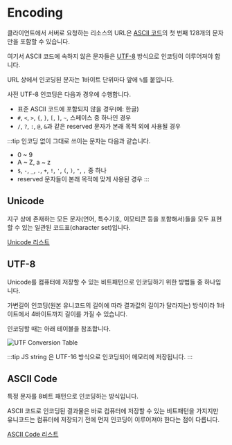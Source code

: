# Encoding

클라이언트에서 서버로 요청하는 리소스의 URL은 [ASCII 코드](#ascii-code)의 첫 번째 128개의 문자만을 포함할 수 있습니다.

여기서 ASCII 코드에 속하지 않은 문자들은 [UTF-8](#utf-8) 방식으로 인코딩이 이루어져야 합니다.

URL 상에서 인코딩된 문자는 1바이트 단위마다 앞에 `%`를 붙입니다.

사전 UTF-8 인코딩은 다음과 경우에 수행합니다.

- 표준 ASCII 코드에 포함되지 않을 경우(예: 한글)
- `#`, `<`, `>`, `{`, `}`, `[`, `]`, `~`, 스페이스 중 하나인 경우
- `/`, `?`, `:`, `@`, `&`과 같은 reserved 문자가 본래 목적 외에 사용될 경우

:::tip
인코딩 없이 그대로 쓰이는 문자는 다음과 같습니다.

- 0 ~ 9
- A ~ Z, a ~ z
- `$`, `-`, `_`, `.`, `+`, `!`, `'`, `(`, `)`, `"`, `,` 중 하나
- reserved 문자들이 본래 목적에 맞게 사용된 경우
  :::

## Unicode

지구 상에 존재하는 모든 문자(언어, 특수기호, 이모티콘 등을 포함해서)들을 모두 표현할 수 있는 일관된 코드표(character set)입니다.

[Unicode 리스트](https://en.wikipedia.org/wiki/List_of_Unicode_characters)

## UTF-8

Unicode를 컴퓨터에 저장할 수 있는 비트패턴으로 인코딩하기 위한 방법들 중 하나입니다.

가변길이 인코딩(원본 유니코드의 길이에 따라 결과값의 길이가 달라지는) 방식이라 1바이트에서 4바이트까지 길이를 가질 수 있습니다.

인코딩할 때는 아래 테이블을 참조합니다.

<Image src="/image/web_용어정리/utf_conversion_table.png" alt="UTF Conversion Table"/>

:::tip
JS string 은 UTF-16 방식으로 인코딩되어 메모리에 저장됩니다.
:::

## ASCII Code

특정 문자를 8비트 패턴으로 인코딩하는 방식입니다.

ASCII 코드로 인코딩된 결과물은 바로 컴퓨터에 저장할 수 있는 비트패턴을 가지지만 유니코드는 컴퓨터에 저장되기 전에 먼저 인코딩이 이루어져야 한다는 점이 다릅니다.

[ASCII Code 리스트](https://www.asciitable.com/)
